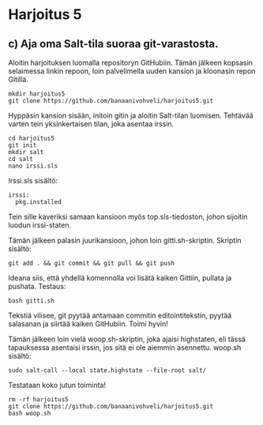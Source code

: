 # Harjoitus 5

## c) Aja oma Salt-tila suoraa git-varastosta.

Aloitin harjoituksen luomalla repositoryn GitHubiin. Tämän jälkeen kopsasin selaimessa linkin repoon, loin palvelimella uuden kansion ja
kloonasin repon Gitillä.

	mkdir harjoitus5
	git clone https://github.com/banaanivohveli/harjoitus5.git

Hyppäsin kansion sisään, initoin gitin ja aloitin Salt-tilan luomisen. Tehtävää varten tein yksinkertaisen tilan, joka asentaa irssin.

	cd harjoitus5
	git init
	mkdir salt
	cd salt
	nano irssi.sls

Irssi.sls sisältö:

	irssi:
	  pkg.installed

Tein sille kaveriksi samaan kansioon myös top.sls-tiedoston, johon sijoitin luodun irssi-staten.


Tämän jälkeen palasin juurikansioon, johon loin gitti.sh-skriptin.
Skriptin sisältö:
	
	git add . && git commit && git pull && git push

Ideana siis, että yhdellä komennolla voi lisätä kaiken Gittiin, pullata ja pushata. Testaus:
	
	bash gitti.sh

Tekstiä vilisee, git pyytää antamaan commitin editointitekstin, pyytää salasanan ja siirtää kaiken GitHubiin. Toimi hyvin!

Tämän jälkeen loin vielä woop.sh-skriptin, joka ajaisi highstaten, eli tässä tapauksessa asentaisi irssin, jos sitä ei ole aiemmin asennettu. 
woop.sh sisältö:

	sudo salt-call --local state.highstate --file-root salt/

Testataan koko jutun toiminta!

	rm -rf harjoitus5
	git clone https://github.com/banaanivohveli/harjoitus5.git
	bash woop.sh
